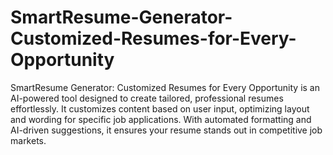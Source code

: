 # SmartResume-Generator-Customized-Resumes-for-Every-Opportunity
 SmartResume Generator: Customized Resumes for Every Opportunity is an AI-powered tool designed to create tailored, professional resumes effortlessly. It customizes content based on user input, optimizing layout and wording for specific job applications. With automated formatting and AI-driven suggestions, it ensures your resume stands out in competitive job markets.
